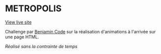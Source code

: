 METROPOLIS
=======

[View live site]()

Challenge par [Benjamin Code](https://www.youtube.com/watch?v=F7-ERpRj3z8) sur la réalisation d'animations à l'arrivée sur une page HTML.

_Réalisé sans la contrainte de temps_